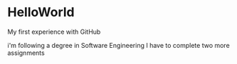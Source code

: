 # HelloWorld
My first experience with GitHub

i'm following a degree in Software Engineering
I have to complete two more assignments
